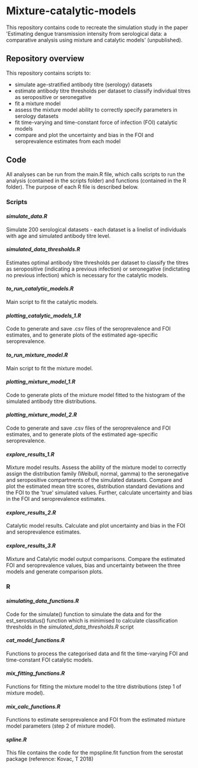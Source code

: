 # Mixture-catalytic-models

This repository contains code to recreate the simulation study in the paper 'Estimating dengue transmission intensity from serological data: a comparative analysis using mixture and catalytic models' (unpublished). 

## Repository overview
This repository contains scripts to:
- simulate age-stratified antibody titre (serology) datasets
- estimate antibody titre thresholds per dataset to classify individual titres as seropositive or seronegative
- fit a mixture model
- assess the mixture model ability to correctly specify parameters in serology datasets
- fit time-varying and time-constant force of infection (FOI) catalytic models
- compare and plot the uncertainty and bias in the FOI and seroprevalence estimates from each model

## Code
All analyses can be run from the main.R file, which calls scripts to run the analysis (contained in the scripts folder) and functions (contained in the R folder). The purpose of each R file is described below.

### Scripts
#### _simulate_data.R_
  
Simulate 200 serological datasets - each dataset is a linelist of individuals with age and simulated antibody titre level.
  
#### _simulated_data_thresholds.R_
  
Estimates optimal antibody titre thresholds per dataset to classify the titres as seropositive (indicating a previous infection) or seronegative (indictating no previous infection) which is necessary for the catalytic models.
  
#### _to_run_catalytic_models.R_

Main script to fit the catalytic models.

#### _plotting_catalytic_models_1.R_

Code to generate and save .csv files of the seroprevalence and FOI estimates, and to generate plots of the estimated age-specific seroprevalence.

#### _to_run_mixture_model.R_

Main script to fit the mixture model.

#### _plotting_mixture_model_1.R_

Code to generate plots of the mixture model fitted to the histogram of the simulated antibody titre distributions.

#### _plotting_mixture_model_2.R_

Code to generate and save .csv files of the seroprevalence and FOI estimates, and to generate plots of the estimated age-specific seroprevalence.

#### _explore_results_1.R_

Mixture model results. Assess the ability of the mixture model to correctly assign the distribution family (Weibull, normal, gamma) to the seronegative and seropositive compartments of the simulated datasets. Compare and plot the estimated mean titre scores, distribution standard deviations and the FOI to the 'true' simulated values. Further, calculate uncertainty and bias in the FOI and seroprevalence estimates.  

#### _explore_results_2.R_

Catalytic model results. Calculate and plot uncertainty and bias in the FOI and seroprevalence estimates.

#### _explore_results_3.R_

Mixture and Catalytic model output comparisons. Compare the estimated FOI and seroprevalence values, bias and uncertainty between the three models and generate comparison plots.


### R
#### _simulating_data_functions.R_

Code for the simulate() function to simulate the data and for the est_serostatus() function which is minimised to calculate classification thresholds in the _simulated_data_thresholds.R_ script

#### _cat_model_functions.R_

Functions to process the categorised data and fit the time-varying FOI and time-constant FOI catalytic models.

#### _mix_fitting_functions.R_
 
Functions for fitting the mixture model to the titre distributions (step 1 of mixture model).

#### _mix_calc_functions.R_

Functions to estimate seroprevalence and FOI from the estimated mixture model parameters (step 2 of mixture model).

#### _spline.R_

This file contains the code for the mpspline.fit function from the serostat package (reference: Kovac, T 2018)
